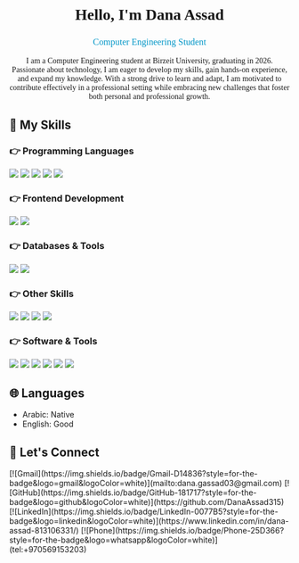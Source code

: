 <h1 align="center" style="font-family: 'Times New Roman', serif;">👋 Hello, I'm Dana Assad 👋</h1>

<h3 align="center" style="color: #0096c7; font-weight: lighter; font-family: 'Times New Roman', serif;">Computer Engineering Student</h3>

<p align="center" style="max-width: 600px; margin: auto; text-align: center; font-family: 'Times New Roman', serif;">
I am a Computer Engineering student at Birzeit University, graduating in 2026. Passionate about technology,
I am eager to develop my skills, gain hands-on experience, and expand my knowledge. With a strong drive to learn and adapt,
I am motivated to contribute effectively in a professional setting while embracing new challenges that foster both personal and professional growth.
</p>

## 🔧 My Skills  
### 👉 Programming Languages  
<p>
  <img src="https://img.shields.io/badge/C-%2300599C.svg?style=for-the-badge&logo=c&logoColor=white" />
  <img src="https://img.shields.io/badge/Java-%23ED8B00.svg?style=for-the-badge&logo=openjdk&logoColor=white" />
  <img src="https://img.shields.io/badge/Python-%233776AB.svg?style=for-the-badge&logo=python&logoColor=white" />
  <img src="https://img.shields.io/badge/Assembly-%23800080.svg?style=for-the-badge" />
  <img src="https://img.shields.io/badge/SystemVerilog-%23FF6600.svg?style=for-the-badge&logo=verilog&logoColor=white" />
</p>

### 👉 Frontend Development  
<p>
  <img src="https://img.shields.io/badge/JavaFX-%23F7DF1E.svg?style=for-the-badge" />
  <img src="https://img.shields.io/badge/Android-%23009D54.svg?style=for-the-badge&logo=android&logoColor=white" />
</p>

### 👉 Databases & Tools  
<p>
  <img src="https://img.shields.io/badge/SQL-%230052CC.svg?style=for-the-badge&logo=sqlite&logoColor=white" />
  <img src="https://img.shields.io/badge/Database%20Normalization-%232C8EBB.svg?style=for-the-badge" />
</p>

### 👉 Other Skills  
<p>
  <img src="https://img.shields.io/badge/Machine%20Learning-%23FF6F00.svg?style=for-the-badge&logo=tensorflow&logoColor=white" />
  <img src="https://img.shields.io/badge/Data%20Structures-%23DC143C.svg?style=for-the-badge" />
  <img src="https://img.shields.io/badge/Software%20Engineering-%23007ACC.svg?style=for-the-badge&logo=visualstudio&logoColor=white" />
  <img src="https://img.shields.io/badge/Cryptography-%23000000.svg?style=for-the-badge&logo=openssl&logoColor=white" />
</p>


### 👉 Software & Tools  
<p>
  <img src="https://img.shields.io/badge/VS%20Code-%23007ACC.svg?style=for-the-badge&logo=visualstudiocode&logoColor=white" />
  <img src="https://img.shields.io/badge/Android%20Studio-%233DDC84.svg?style=for-the-badge&logo=androidstudio&logoColor=white" />
  <img src="https://img.shields.io/badge/Git-%23F05032.svg?style=for-the-badge&logo=git&logoColor=white" />
  <img src="https://img.shields.io/badge/-Keil_\u00b5Vision-0099cc" />
  <img src="https://img.shields.io/badge/-PyCharm-green" />
  <img src="https://img.shields.io/badge/EBA_Playground-%2300A1B2.svg?style=for-the-badge&logo=python&logoColor=white" />
</p>

## 🌐 Languages  
* Arabic: Native
* English: Good   


## 🤝 Let's Connect  
<p>
[![Gmail](https://img.shields.io/badge/Gmail-D14836?style=for-the-badge&logo=gmail&logoColor=white)](mailto:dana.gassad03@gmail.com)  
[![GitHub](https://img.shields.io/badge/GitHub-181717?style=for-the-badge&logo=github&logoColor=white)](https://github.com/DanaAssad315)  
[![LinkedIn](https://img.shields.io/badge/LinkedIn-0077B5?style=for-the-badge&logo=linkedin&logoColor=white)](https://www.linkedin.com/in/dana-assad-813106331/)  
[![Phone](https://img.shields.io/badge/Phone-25D366?style=for-the-badge&logo=whatsapp&logoColor=white)](tel:+970569153203)
</p>
